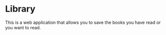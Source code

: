 # Library
This is a web application that allows you to save the books you have read or you want to read.